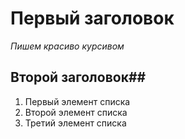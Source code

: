 # Первый заголовок

*Пишем красиво курсивом*

## Второй заголовок##

1. Первый элемент списка
2. Второй элемент списка
3. Третий элемент списка

